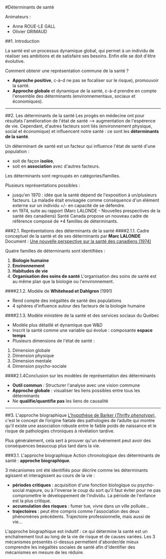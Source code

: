 #Déterminants de santé

Animateurs :

- Anne ROUE-LE GALL
- Olivier GRIMAUD

##1. Introduction

La santé est un processus dynamique global, qui permet à un individu de réaliser ses ambitions et de satisfaire ses besoins. Enfin elle se doit d'être évolutive.

Comment obtenir une représentation commune de la santé ?

- **Approche positive**, c-à-d ne pas se focaliser sur le risque), promouvoir la santé.
- **Approche globale** et dynamique de la santé, c-à-d prendre en compte l'ensemble des déterminants (environnementaux, sociaux et économiques).

---

##2. Les déterminants de la santé
Les progès en médecine ont pour résultats l'amélioration de l'état de santé --> augmentation de l'espérence de vie.
Cependant, d'autres facteurs sont liés (environnement physique, social et économique) et influencent notre santé : ce sont les **déterminants de la santé**.

Un déterminant de santé est un facteur qui influence l'état de santé d'une population :

- soit de façon **isolée**,
- soit en **association** avec d'autres facteurs.

Les déterminants sont regroupés en catégories/familles.

Plusieurs représentations possibles :

- jusqu'en 1970 : idée que la santé dépend de l'exposition à un/plusieurs facteurs. La maladie était envisagée comme conséquence d'un élément externe sur un individu +/- en capacité de se défendre.
- en 1974, suite au rapport (Marc LALONDE - Nouvelles prespectives de la santé des canadiens) Santé Canada propose un nouveau cadre de référence composé de *4 familles de déterminants.

###2.1. Représentations des déterminants de la santé
####2.1.1. Cadre conceptuel de la santé et de ses déterminants par **Marc LALONDE**
Document : [Une nouvelle perspective sur la santé des canadiens (1974)](http://www.phac-aspc.gc.ca/ph-sp/pdf/perspect-eng.pdf)

Quatre familles de déterminants sont identifiées :

1. **Biologie humaine**
2. **Environnement**
3. **Habitudes de vie**
4. **Organisation des soins de santé**
L'organisation des soins de santé est au même plan que la biologie ou l'environnement.

####2.1.2. Modèle de **Whitehead et Dahlgren** (1991) 
- Rend compte des inégalités de santé des populations
- 4 sphères d'influence autour des facteurs de la biologie humaine

####2.1.3. Modèle ministère de la santé et des services sociaux du Québec
- Modèle plus détaillé et dynamique que W&D
- Inscrit la santé comme une variable qui évolue : composante **espace temps** 
- Plusieurs dimensions de l'état de santé :
1. Dimension globale
2. Dimension physique
3. Dimension mentale
4. Dimension psycho-sociale

####2.1.4Conclusion sur les modèles de représentation des déterminants
- **Outil commun** : Structurer l'analyse avec une vision commune
- **Approche globale** : visualiser les liens possibles entre tous les déterminants
- Ne **qualifie/quantifie pas** les liens de causalité

---

##3. L'approche biographique
[L'hypothèse de Barker (_Thrifty phenotype_)](http://en.wikipedia.org/wiki/Thrifty_phenotype), c'est le concept de l’origine fœtale des pathologies de l’adulte qui montre qu'il existe une association robuste entre le faible poids de naissance et le risque de pathologies chroniques à révélation tardive.

Plus généralement, cela sert à prouver qu'un événement peut avoir des conséquences beaucoup plus tard dans la vie.

###3.1. L'approche biographique
Action chronologique des déterminants de santé : **approche biographique**.

3 mécanismes ont été identifiés pour décrire comme les déterminants agissent et interagissent au cours de la vie :

- **périodes critiques** : acquisition d'une fonction biologique ou psycho-social majeure, ou à l'inverse le coup du sort qu'il faut éviter pour ne pas compromettre le développement de l'individu. La période de l'enfance est la plus critique.
- **accumulation des risques** : fumer tue, vivre dans un ville polluée...
- **trajectoires** : peut être compris comme l'association des deux phénomènes précédents. Trajectoire professionnelle, mais aussi de vie...

L'approche biographique est induitif : ce qui détermine la santé est un enchaînement tout au long de la vie de risque et de causes variées.
Les 3 mécanismes présentés ci-dessus permettent d'aborder/de mieux comprendre les inégalités sociales de santé afin d'identifier des mécanismes en mesure de les réduire.